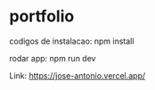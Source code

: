 # portfolio

codigos de instalacao:
npm install


rodar app:
npm run dev


Link: https://jose-antonio.vercel.app/
